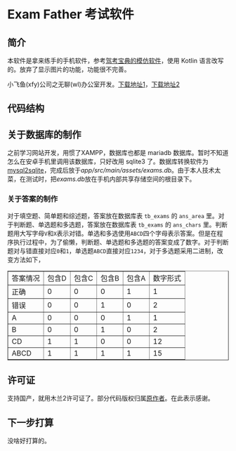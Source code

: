 # Exam Father 考试软件

## 简介

本软件是拿来练手的手机软件，参考[驾考宝典的模仿软件](https://github.com/MRwangqi/Driving-test)，使用 Kotlin 语言改写的。放弃了显示图片的功能，功能很不完善。

小飞鱼(xfy)公司之无聊(wl)办公室开发。[下载地址1](https://gitee.com/bubifengyun/ExamFather)，[下载地址2](https://github.com/bubifengyun/ExamFather)

## 代码结构

## 关于数据库的制作

之前学习网站开发，用惯了XAMPP，数据库也都是 mariadb 数据库。暂时不知道怎么在安卓手机里调用该数据库，只好改用 sqlite3 了。数据库转换软件为 [mysql2sqlite](https://github.com/dumblob/mysql2sqlite)，完成后放于*app/src/main/assets/exams.db*。由于本人技术太菜，在测试时，把*exams.db*放在手机内部共享存储空间的根目录下。

### 关于答案的制作

对于填空题、简单题和综述题，答案放在数据库表 `tb_exams` 的 `ans_area` 里。对于判断题、单选题和多选题，答案放在数据库表 `tb_exams` 的 `ans_chars` 里。判断题用大写字母`V`和`X`表示对错。单选和多选使用`ABCD`四个字母表示答案。但是在程序执行过程中，为了偷懒，判断题、单选题和多选题的答案变成了数字。对于判断题对与错直接对应`0`和`1`，单选题`ABCD`直接对应`1234`，对于多选题采用二进制，改变方法如下，

<table border="1" cellpadding="1" cellspacing="1">
	<tbody>
		<tr>
			<td>答案情况</td>
			<td>包含D</td>
			<td>包含C</td>
			<td>包含B</td>
			<td>包含A</td>
			<td>数字形式</td>
		</tr>
		<tr>
			<td>正确</td>
			<td>0</td>
			<td>0</td>
			<td>0</td>
			<td>1</td>
			<td>1</td>
		</tr>
		<tr>
			<td>错误</td>
			<td>0</td>
			<td>0</td>
			<td>1</td>
			<td>0</td>
			<td>2</td>
		</tr>
		<tr>
			<td>A</td>
			<td>0</td>
			<td>0</td>
			<td>0</td>
			<td>1</td>
			<td>1</td>
		</tr>
		<tr>
			<td>B</td>
			<td>0</td>
			<td>0</td>
			<td>1</td>
			<td>0</td>
			<td>2</td>
		</tr>
		<tr>
			<td>CD</td>
			<td>1</td>
			<td>1</td>
			<td>0</td>
			<td>0</td>
			<td>12</td>
		</tr>
		<tr>
			<td>ABCD</td>
			<td>1</td>
			<td>1</td>
			<td>1</td>
			<td>1</td>
			<td>15</td>
		</tr>
	</tbody>
</table>

## 许可证

支持国产，就用木兰2许可证了。部分代码版权归属[原作者](https://github.com/MRwangqi)。在此表示感谢。

## 下一步打算

没啥好打算的。
